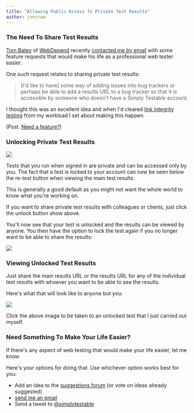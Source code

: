 ```yaml
---
title: "Allowing Public Access To Private Test Results"
author: joncram
---
```


### The Need To Share Test Results

[Tom Batey](https://twitter.com/TomBatey) of [WebDepend](http://www.webdepend.co.uk/) recently 
[contacted me by email](mailto:&#106;&#111;&#110;&#64;&#115;&#105;&#109;&#112;&#108;&#121;&#116;&#101;&#115;&#116;&#97;&#98;&#108;&#101;&#46;&#99;&#111;&#109;)
with some feature requests that would make his life as a professional
web tester easier.

One such request relates to sharing private test results:

> \[I'd like to have\] some way of adding issues into bug trackers or perhaps be able to add a results URL to a bug tracker so that it is accessible by someone who doesn't have a Simply Testable account.

I thought this was an excellent idea and when I'd cleared [link integrity testing](/awesome-link-integrity-testing-now-available/)
from my workload I set about making this happen.

(Psst. <a href="#need-something-to-make-your-life-easier">Need a feature?</a>)

### Unlocking Private Test Results

<img src="https://i.imgur.com/xbBDHkf.png" class="img-fluid" />

Tests that you run when signed in are private and can be accessed
only by you. The fact that a test is locked to your account
can now be seen below the re-test button when viewing the main
test results.

This is generally a good default as you might not want the whole
world to know what you're working on.

If you want to share private test results with colleagues or clients,
just click the unlock button show above.

You'll now see that your test is unlocked and the results can be viewed
by anyone. You then have the option to lock the test again if you
no longer want to be able to share the results:

<img src="https://i.imgur.com/dSLNTlo.png" class="img-fluid" />

### Viewing Unlocked Test Results

Just share the main results URL or the results URL for any of the
individual test results with whoever you want to be able to see
the results.

Here's what that will look like to anyone but you:

<a href="https://gears.simplytestable.com/https://blog.simplytestable.com//10865/results/">
    <img src="https://i.imgur.com/ZEDPPXb.png" class="img-fluid" />
</a>

Click the above image to be taken to an unlocked test that I just
carried out myself.

### Need Something To Make Your Life Easier?

If there's any aspect of web testing that would make your life easier,
let me know.

Here's your options for doing that. Use whichever option works
best for you:

- Add an idea to the [suggestions forum](https://simplytestable.uservoice.com/forums/175588-tell-us-what-to-make-)
(or vote on ideas already suggested)
- [send me an email](mailto:&#106;&#111;&#110;&#64;&#115;&#105;&#109;&#112;&#108;&#121;&#116;&#101;&#115;&#116;&#97;&#98;&#108;&#101;&#46;&#99;&#111;&#109;)
- Send a tweet to [@simplytestable](https://twitter.com/simplytestable/)
